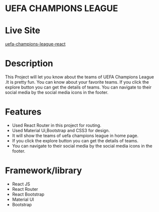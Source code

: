 # UEFA CHAMPIONS LEAGUE

# Live Site
[uefa-champions-league-react](https://uefa-champions-league-react.netlify.app/)

# Description
This Project will let you know about the teams of UEFA Champions League .It is pretty fun. You can know about your favorite teams. If you click the explore button you can get the details of teams. You can navigate to their social media by the social media icons in the footer.

# Features
- Used React Router in this project for routing.
- Used Material Ui,Bootstrap and CSS3 for design.
- It will show the teams of uefa champions league in home page.
- If you click the explore button you can get the details of teams.
- You can navigate to their social media by the social media icons in the footer.

# Framework/library
- React JS
- React Router
- React Bootstrap 
- Material UI 
- Bootstrap
